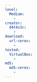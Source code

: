 ```yaml
---
level:
  Medium:
    -
creator:
  d4t4s3c:
    -
download:
  url-ceres:
    -
tested:
  VirtualBox:
    -
md5:
  md5-ceres:
    -
---
```

